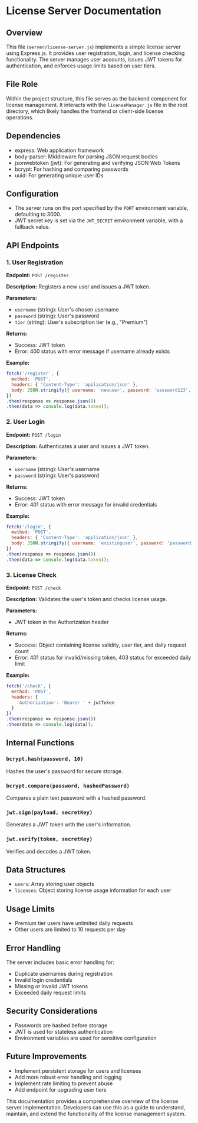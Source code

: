 # License Server Documentation

## Overview

This file (`server/license-server.js`) implements a simple license server using Express.js. It provides user registration, login, and license checking functionality. The server manages user accounts, issues JWT tokens for authentication, and enforces usage limits based on user tiers.

## File Role

Within the project structure, this file serves as the backend component for license management. It interacts with the `licenseManager.js` file in the root directory, which likely handles the frontend or client-side license operations.

## Dependencies

- express: Web application framework
- body-parser: Middleware for parsing JSON request bodies
- jsonwebtoken (jwt): For generating and verifying JSON Web Tokens
- bcrypt: For hashing and comparing passwords
- uuid: For generating unique user IDs

## Configuration

- The server runs on the port specified by the `PORT` environment variable, defaulting to 3000.
- JWT secret key is set via the `JWT_SECRET` environment variable, with a fallback value.

## API Endpoints

### 1. User Registration

**Endpoint:** `POST /register`

**Description:** Registers a new user and issues a JWT token.

**Parameters:**
- `username` (string): User's chosen username
- `password` (string): User's password
- `tier` (string): User's subscription tier (e.g., "Premium")

**Returns:**
- Success: JWT token
- Error: 400 status with error message if username already exists

**Example:**
```javascript
fetch('/register', {
  method: 'POST',
  headers: { 'Content-Type': 'application/json' },
  body: JSON.stringify({ username: 'newuser', password: 'password123', tier: 'Premium' })
})
.then(response => response.json())
.then(data => console.log(data.token));
```

### 2. User Login

**Endpoint:** `POST /login`

**Description:** Authenticates a user and issues a JWT token.

**Parameters:**
- `username` (string): User's username
- `password` (string): User's password

**Returns:**
- Success: JWT token
- Error: 401 status with error message for invalid credentials

**Example:**
```javascript
fetch('/login', {
  method: 'POST',
  headers: { 'Content-Type': 'application/json' },
  body: JSON.stringify({ username: 'existinguser', password: 'password123' })
})
.then(response => response.json())
.then(data => console.log(data.token));
```

### 3. License Check

**Endpoint:** `POST /check`

**Description:** Validates the user's token and checks license usage.

**Parameters:**
- JWT token in the Authorization header

**Returns:**
- Success: Object containing license validity, user tier, and daily request count
- Error: 401 status for invalid/missing token, 403 status for exceeded daily limit

**Example:**
```javascript
fetch('/check', {
  method: 'POST',
  headers: { 
    'Authorization': 'Bearer ' + jwtToken
  }
})
.then(response => response.json())
.then(data => console.log(data));
```

## Internal Functions

### `bcrypt.hash(password, 10)`

Hashes the user's password for secure storage.

### `bcrypt.compare(password, hashedPassword)`

Compares a plain text password with a hashed password.

### `jwt.sign(payload, secretKey)`

Generates a JWT token with the user's information.

### `jwt.verify(token, secretKey)`

Verifies and decodes a JWT token.

## Data Structures

- `users`: Array storing user objects
- `licenses`: Object storing license usage information for each user

## Usage Limits

- Premium tier users have unlimited daily requests
- Other users are limited to 10 requests per day

## Error Handling

The server includes basic error handling for:
- Duplicate usernames during registration
- Invalid login credentials
- Missing or invalid JWT tokens
- Exceeded daily request limits

## Security Considerations

- Passwords are hashed before storage
- JWT is used for stateless authentication
- Environment variables are used for sensitive configuration

## Future Improvements

- Implement persistent storage for users and licenses
- Add more robust error handling and logging
- Implement rate limiting to prevent abuse
- Add endpoint for upgrading user tiers

This documentation provides a comprehensive overview of the license server implementation. Developers can use this as a guide to understand, maintain, and extend the functionality of the license management system.